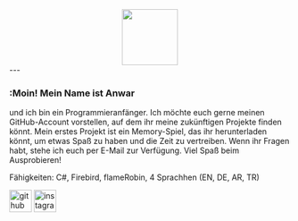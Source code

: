 <div id="header" align="center">
  <img src="[https://media.giphy.com/media/M9gbBd9nbDrOTu1Mqx/giphy.gif](https://media.giphy.com/media/3kPDmoWdBpQPNhCnUG/giphy.gif)" width="100"/>
  </div>
---

### :Moin! Mein Name ist Anwar 
und ich bin ein Programmieranfänger. Ich möchte euch gerne meinen GitHub-Account vorstellen, auf dem ihr meine zukünftigen Projekte finden könnt. Mein erstes Projekt ist ein Memory-Spiel, das ihr herunterladen könnt, um etwas Spaß zu haben und die Zeit zu vertreiben. Wenn ihr Fragen habt, stehe ich euch per E-Mail zur Verfügung. Viel Spaß beim Ausprobieren!

Fähigkeiten: C#, Firebird, flameRobin, 4 Sprachhen (EN, DE, AR, TR) 

[<img src='https://cdn.jsdelivr.net/npm/simple-icons@3.0.1/icons/github.svg' alt='github' height='40'>](https://github.com/Alza3im-1)  [<img src='https://cdn.jsdelivr.net/npm/simple-icons@3.0.1/icons/instagram.svg' alt='instagram' height='40'>](https://www.instagram.com/https://www.instagram.com/s_a_n_w_a_r_h//)  

